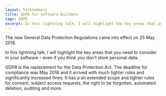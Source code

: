 ```yaml
---
layout: talksummary
title: GDPR for software builders
tags: GDPR
excerpt: In this lightning talk, I will highlight the key areas that you need to consider in your software - even if you *think* you don't store personal data.
---
```


The new General Data Protection Regulations came into effect on 25 May 2018.

In this lightning talk, I will highlight the key areas that you need to consider in your software - even if you *think* you don't store personal data.

GDPR is the replacement for the Data Protection Act. The deadline for compliance was May 2018 and it arrived with much tighter rules and significantly increased fines. It has a an extended scope and tighter rules for consent, subject access requests, the right to be forgotten, automated deletion, auditing and more.

